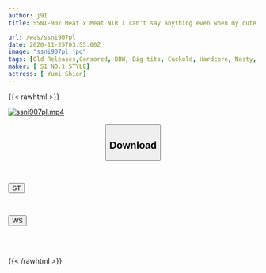```yaml
---
author: j91
title: SSNI-907 Meat x Meat NTR I can't say anything even when my cute, chubby, big-breasted girlfriend is having sweaty copulation with my big-bodied senior, Yumion

url: /was/ssni907pl
date: 2020-11-25T03:55:00Z
image: "ssni907pl.jpg"
tags: [Old Releases,Censored, BBW, Big tits, Cuckold, Hardcore, Nasty, Risky Mosaic, Solowork, Titty fuck]
maker: [ S1 NO.1 STYLE]
actress: [ Yumi Shion]
---
```



{{< rawhtml >}}

<div class="video" data-videoid="gqGzXp6Qw4IqrMR">
    <a href="javascript:;">
        <img src="/was/ssni907pl/ssni907pl.jpg" width="WIDTH" height="HEIGHT" alt="ssni907pl.mp4" loading="lazy">
    </a>
</div>

<script type="text/javascript" src="https://j91.asia/asset/on-demand-st.js"></script>

<br>
  <link rel="stylesheet" href="https://j91.asia/asset/bs5.css">
  
  <center>
  <button class="btn btn-primary" type="button" data-bs-toggle="collapse" data-bs-target=".multi-collapse" aria-expanded="false" aria-controls="multiCollapseExample1 multiCollapseExample2"><h2>Download</h2></button></center>
</p>
<div class="row">
  <div class="col">
    <div class="collapse multi-collapse" id="multiCollapseExample1">
      <div class="card card-body">
	      	      <br>
<div class="buttons">  
<p><a href="https://streamtape.to/v/gqGzXp6Qw4IqrMR" target="_blank"><button class="btn-hover color-3"><i class="fa fa-download"></i> ST</button></a></p></div>
    </div>
  </div>
</div>
  <div class="col">
    <div class="collapse multi-collapse" id="multiCollapseExample2">
      <div class="card card-body">
	      <br>
<div class="buttons">
<p><a href="https://wolfstream.tv/qz0m3sj3ox2d" target="_blank"><button class="btn-hover color-8"><i class="fa fa-download"></i> WS</button></a></p></div>
<br><br>
      </div>
    </div>
  </div>
</div>

{{< /rawhtml >}}